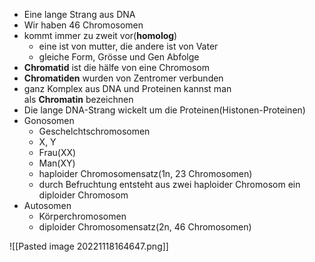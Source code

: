 - Eine lange Strang aus DNA
- Wir haben 46 Chromosomen
- kommt immer zu zweit vor(**homolog**)
	- eine ist von mutter, die andere ist von Vater
	- gleiche Form, Grösse und Gen Abfolge 
- **Chromatid** ist die hälfe von eine Chromosom
- **Chromatiden** wurden von Zentromer verbunden
- ganz Komplex aus DNA und Proteinen kannst man als **Chromatin** bezeichnen
- Die lange DNA-Strang wickelt um die Proteinen(Histonen-Proteinen)
- Gonosomen
	- Geschelchtschromosomen
	- X, Y
	- Frau(XX)
	- Man(XY)
	- haploider Chromosomensatz(1n, 23 Chromosomen)
	- durch Befruchtung entsteht aus zwei haploider Chromosom ein diploider Chromosom
- Autosomen
	- Körperchromosomen
	- diploider Chromosomensatz(2n, 46 Chromosomen)

![[Pasted image 20221118164647.png]]